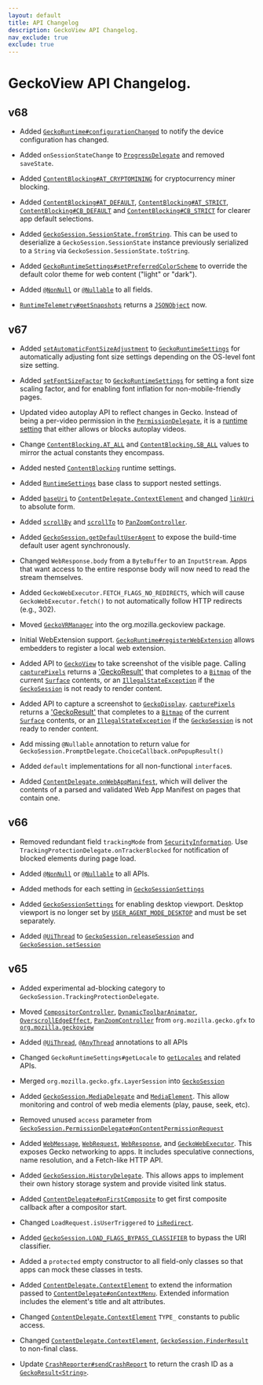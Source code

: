 ```yaml
---
layout: default
title: API Changelog
description: GeckoView API Changelog.
nav_exclude: true
exclude: true
---
```


<h1> GeckoView API Changelog. </h1>

## v68
- Added [`GeckoRuntime#configurationChanged`][68.1] to notify the device
  configuration has changed.

[68.1]: ../GeckoRuntime.html#configurationChanged

- Added `onSessionStateChange` to [`ProgressDelegate`][68.2] and removed `saveState`.

[68.2]: ../GeckoSession.ProgressDelegate.html

- Added [`ContentBlocking#AT_CRYPTOMINING`][68.3] for cryptocurrency miner blocking.

[68.3]: ../ContentBlocking.html#AT_CRYPTOMINING

- Added [`ContentBlocking#AT_DEFAULT`][68.4], [`ContentBlocking#AT_STRICT`][68.5],
  [`ContentBlocking#CB_DEFAULT`][68.6] and [`ContentBlocking#CB_STRICT`][68.7]
  for clearer app default selections.

[68.4]: ../ContentBlocking.html$AT_DEFAULT
[68.5]: ../ContentBlocking.html$AT_STRICT
[68.6]: ../ContentBlocking.html$CB_DEFAULT
[68.7]: ../ContentBlocking.html$CB_STRICT

- Added [`GeckoSession.SessionState.fromString`][68.8]. This can be used to
  deserialize a `GeckoSession.SessionState` instance previously serialized to
  a `String` via `GeckoSession.SessionState.toString`.

[68.8]: ../GeckoSession.SessionState.html#fromString-java.lang.String-

- Added [`GeckoRuntimeSettings#setPreferredColorScheme`][68.9] to override
  the default color theme for web content ("light" or "dark").

[68.9]: ../GeckoRuntimeSettings.html#setPreferredColorScheme-int-

- Added [`@NonNull`][66.1] or [`@Nullable`][66.2] to all fields.

- [`RuntimeTelemetry#getSnapshots`][68.10] returns a [`JSONObject`][67.22] now.

[68.10]: ../RuntimeTelemetry.html#getSnapshots-boolean-

## v67
- Added [`setAutomaticFontSizeAdjustment`][67.2] to
  [`GeckoRuntimeSettings`][67.3] for automatically adjusting font size settings
  depending on the OS-level font size setting.

[67.2]: ../GeckoRuntimeSettings.html#setAutomaticFontSizeAdjustment-boolean-
[67.3]: ../GeckoRuntimeSettings.html

- Added [`setFontSizeFactor`][67.4] to [`GeckoRuntimeSettings`][67.3] for
  setting a font size scaling factor, and for enabling font inflation for
  non-mobile-friendly pages.

[67.4]: ../GeckoRuntimeSettings.html#setFontSizeFactor-float-

- Updated video autoplay API to reflect changes in Gecko. Instead of being a
  per-video permission in the [`PermissionDelegate`][67.5], it is a [runtime
  setting][67.6] that either allows or blocks autoplay videos.

[67.5]: ../GeckoSession.PermissionDelegate.html
[67.6]: ../GeckoRuntimeSettings.html#setAutoplayDefault-int-

- Change [`ContentBlocking.AT_ALL`][67.7] and [`ContentBlocking.SB_ALL`][67.8]
  values to mirror the actual constants they encompass.

[67.7]: ../ContentBlocking.html#AT_ALL
[67.8]: ../ContentBlocking.html#SB_ALL

- Added nested [`ContentBlocking`][67.9] runtime settings.

[67.9]: ../ContentBlocking.html

- Added [`RuntimeSettings`][67.10] base class to support nested settings.

[67.10]: ../RuntimeSettings.html

- Added [`baseUri`][67.11] to [`ContentDelegate.ContextElement`][65.21] and
  changed [`linkUri`][67.12] to absolute form.

[67.11]: ../GeckoSession.ContentDelegate.ContextElement.html#baseUri
[67.12]: ../GeckoSession.ContentDelegate.ContextElement.html#linkUri

- Added [`scrollBy`][67.13] and [`scrollTo`][67.14] to [`PanZoomController`][65.4].

[67.13]: ../PanZoomController.html#scrollBy-org.mozilla.geckoview.ScreenLength-org.mozilla.geckoview.ScreenLength-
[67.14]: ../PanZoomController.html#scrollTo-org.mozilla.geckoview.ScreenLength-org.mozilla.geckoview.ScreenLength-

- Added [`GeckoSession.getDefaultUserAgent`][67.1] to expose the build-time
  default user agent synchronously.

- Changed `WebResponse.body` from a `ByteBuffer` to an `InputStream`. Apps that want access
  to the entire response body will now need to read the stream themselves.

- Added `GeckoWebExecutor.FETCH_FLAGS_NO_REDIRECTS`, which will cause `GeckoWebExecutor.fetch()` to not
  automatically follow HTTP redirects (e.g., 302).

- Moved [`GeckoVRManager`][67.2] into the org.mozilla.geckoview package.

[67.1]: ../GeckoSession.html#getDefaultUserAgent--
[67.2]: ../GeckoVRManager.html

- Initial WebExtension support. [`GeckoRuntime#registerWebExtension`][67.15]
  allows embedders to register a local web extension.

[67.15]: ../GeckoRuntime.html#registerWebExtension-org.mozilla.geckoview.WebExtension-

- Added API to [`GeckoView`][65.5] to take screenshot of the visible page. Calling [`capturePixels`][67.16] returns a ['GeckoResult'][65.25] that completes to a [`Bitmap`][67.17] of the current [`Surface`][67.18] contents, or an [`IllegalStateException`][67.19] if the [`GeckoSession`][65.9] is not ready to render content.

[67.16]: ../GeckoView.html#capturePixels
[67.17]: https://developer.android.com/reference/android/graphics/Bitmap
[67.18]: https://developer.android.com/reference/android/view/Surface
[67.19]: https://developer.android.com/reference/java/lang/IllegalStateException

- Added API to capture a screenshot to [`GeckoDisplay`][67.20]. [`capturePixels`][67.21] returns a ['GeckoResult'][65.25] that completes to a [`Bitmap`][67.16] of the current [`Surface`][67.17] contents, or an [`IllegalStateException`][67.18] if the [`GeckoSession`][65.9] is not ready to render content.

[67.20]: ../GeckoDisplay.html
[67.21]: ../GeckoDisplay.html#capturePixels

- Add missing `@Nullable` annotation to return value for
  `GeckoSession.PromptDelegate.ChoiceCallback.onPopupResult()`

- Added `default` implementations for all non-functional `interface`s.

- Added [`ContentDelegate.onWebAppManifest`][67.22], which will deliver the contents of a parsed
  and validated Web App Manifest on pages that contain one.

[67.22]: ../GeckoSession.ContentDelegate.html#onWebAppManifest-org.mozilla.geckoview.GeckoSession-org.json.JSONObject

## v66
- Removed redundant field `trackingMode` from [`SecurityInformation`][66.6].
  Use `TrackingProtectionDelegate.onTrackerBlocked` for notification of blocked
  elements during page load.

[66.6]: ../GeckoSession.ProgressDelegate.SecurityInformation.html

- Added [`@NonNull`][66.1] or [`@Nullable`][66.2] to all APIs.

[66.1]: https://developer.android.com/reference/android/support/annotation/NonNull
[66.2]: https://developer.android.com/reference/android/support/annotation/Nullable

- Added methods for each setting in [`GeckoSessionSettings`][66.3]

[66.3]: ../GeckoSessionSettings.html

- Added [`GeckoSessionSettings`][66.4] for enabling desktop viewport. Desktop
  viewport is no longer set by [`USER_AGENT_MODE_DESKTOP`][66.5] and must be set
  separately.

[66.4]: ../GeckoSessionSettings.html
[66.5]: ../GeckoSessionSettings.html#USER_AGENT_MODE_DESKTOP

- Added [`@UiThread`][65.6] to [`GeckoSession.releaseSession`][66.7] and
  [`GeckoSession.setSession`][66.8]

[66.7]: ../GeckoView.html#releaseSession--
[66.8]: ../GeckoView.html#setSession-org.mozilla.geckoview.GeckoSession-

## v65
- Added experimental ad-blocking category to `GeckoSession.TrackingProtectionDelegate`.

- Moved [`CompositorController`][65.1], [`DynamicToolbarAnimator`][65.2],
  [`OverscrollEdgeEffect`][65.3], [`PanZoomController`][65.4] from
  `org.mozilla.gecko.gfx` to [`org.mozilla.geckoview`][65.5]

[65.1]: ../CompositorController.html
[65.2]: ../DynamicToolbarAnimator.html
[65.3]: ../OverscrollEdgeEffect.html
[65.4]: ../PanZoomController.html
[65.5]: ../package-summary.html

- Added [`@UiThread`][65.6], [`@AnyThread`][65.7] annotations to all APIs

[65.6]: https://developer.android.com/reference/android/support/annotation/UiThread
[65.7]: https://developer.android.com/reference/android/support/annotation/AnyThread

- Changed `GeckoRuntimeSettings#getLocale` to [`getLocales`][65.8] and related
  APIs.

[65.8]: ../GeckoRuntimeSettings.html#getLocales--

- Merged `org.mozilla.gecko.gfx.LayerSession` into [`GeckoSession`][65.9]

[65.9]: ../GeckoSession.html

- Added [`GeckoSession.MediaDelegate`][65.10] and [`MediaElement`][65.11]. This
  allow monitoring and control of web media elements (play, pause, seek, etc).

[65.10]: ../GeckoSession.MediaDelegate.html
[65.11]: ../MediaElement.html

- Removed unused `access` parameter from
  [`GeckoSession.PermissionDelegate#onContentPermissionRequest`][65.12]

[65.12]: ../GeckoSession.PermissionDelegate.html#onContentPermissionRequest-org.mozilla.geckoview.GeckoSession-java.lang.String-int-org.mozilla.geckoview.GeckoSession.PermissionDelegate.Callback-

- Added [`WebMessage`][65.13], [`WebRequest`][65.14], [`WebResponse`][65.15],
  and [`GeckoWebExecutor`][65.16]. This exposes Gecko networking to apps. It
  includes speculative connections, name resolution, and a Fetch-like HTTP API.

[65.13]: ../WebMessage.html
[65.14]: ../WebRequest.html
[65.15]: ../WebResponse.html
[65.16]: ../GeckoWebExecutor.html

- Added [`GeckoSession.HistoryDelegate`][65.17]. This allows apps to implement
  their own history storage system and provide visited link status.

[65.17]: ../GeckoSession.HistoryDelegate.html

- Added [`ContentDelegate#onFirstComposite`][65.18] to get first composite
  callback after a compositor start.

[65.18]: ../GeckoSession.ContentDelegate.html#onFirstComposite-org.mozilla.geckoview.GeckoSession-

- Changed `LoadRequest.isUserTriggered` to [`isRedirect`][65.19].

[65.19]: ../GeckoSession.NavigationDelegate.LoadRequest.html#isRedirect

- Added [`GeckoSession.LOAD_FLAGS_BYPASS_CLASSIFIER`][65.20] to bypass the URI
  classifier.

[65.20]: ../GeckoSession.html#LOAD_FLAGS_BYPASS_CLASSIFIER

- Added a `protected` empty constructor to all field-only classes so that apps
  can mock these classes in tests.

- Added [`ContentDelegate.ContextElement`][65.21] to extend the information
  passed to [`ContentDelegate#onContextMenu`][65.22]. Extended information
  includes the element's title and alt attributes.

[65.21]: ../GeckoSession.ContentDelegate.ContextElement.html
[65.22]: ../GeckoSession.ContentDelegate.html#onContextMenu-org.mozilla.geckoview.GeckoSession-int-int-org.mozilla.geckoview.GeckoSession.ContentDelegate.ContextElement-

- Changed [`ContentDelegate.ContextElement`][65.21] `TYPE_` constants to public
  access.

- Changed [`ContentDelegate.ContextElement`][65.21],
  [`GeckoSession.FinderResult`][65.23] to non-final class.

[65.23]: ../GeckoSession.FinderResult.html

- Update [`CrashReporter#sendCrashReport`][65.24] to return the crash ID as a
  [`GeckoResult<String>`][65.25].

[65.24]: ../CrashReporter.html#sendCrashReport-android.content.Context-android.os.Bundle-java.lang.String-
[65.25]: ../GeckoResult.html

[api-version]: 0d106c73184df553b2204170473080bf2825ea23
